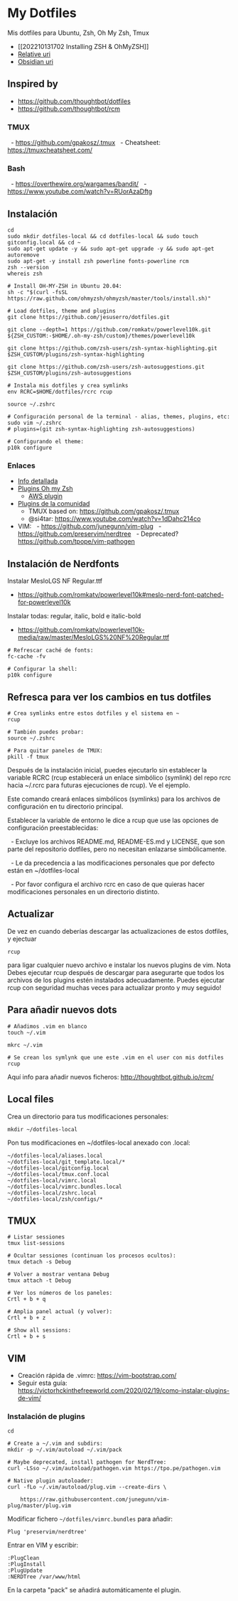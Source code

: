 # My Dotfiles
Mis dotfiles para Ubuntu, Zsh, Oh My Zsh, Tmux

- [[202210131702 Installing ZSH & OhMyZSH]] 
- [Relative uri](docs/installing-zsh-ohmyzsh.md)
- [Obsidian uri](obsidian://open?vault=vault_trabajo&file=Daily%2F202210131702%20Installing%20ZSH%20%26%20OhMyZSHobsidian://open?vault=vault_trabajo&file=Daily%2F202210131702%20Installing%20ZSH%20%26%20OhMyZSH)

## Inspired by
- https://github.com/thoughtbot/dotfiles
- https://github.com/thoughtbot/rcm

### TMUX
  - https://github.com/gpakosz/.tmux
  - Cheatsheet: https://tmuxcheatsheet.com/
### Bash
  - https://overthewire.org/wargames/bandit/
  - https://www.youtube.com/watch?v=RUorAzaDftg

## Instalación
```shell
cd
sudo mkdir dotfiles-local && cd dotfiles-local && sudo touch gitconfig.local && cd ~
sudo apt-get update -y && sudo apt-get upgrade -y && sudo apt-get autoremove
sudo apt-get -y install zsh powerline fonts-powerline rcm
zsh --version
whereis zsh

# Install OH-MY-ZSH in Ubuntu 20.04:
sh -c "$(curl -fsSL https://raw.github.com/ohmyzsh/ohmyzsh/master/tools/install.sh)"

# Load dotfiles, theme and plugins
git clone https://github.com/jesuserro/dotfiles.git

git clone --depth=1 https://github.com/romkatv/powerlevel10k.git ${ZSH_CUSTOM:-$HOME/.oh-my-zsh/custom}/themes/powerlevel10k

git clone https://github.com/zsh-users/zsh-syntax-highlighting.git $ZSH_CUSTOM/plugins/zsh-syntax-highlighting

git clone https://github.com/zsh-users/zsh-autosuggestions.git $ZSH_CUSTOM/plugins/zsh-autosuggestions

# Instala mis dotfiles y crea symlinks
env RCRC=$HOME/dotfiles/rcrc rcup

source ~/.zshrc

# Configuración personal de la terminal - alias, themes, plugins, etc:
sudo vim ~/.zshrc
# plugins=(git zsh-syntax-highlighting zsh-autosuggestions)

# Configurando el theme:
p10k configure
```

### Enlaces
- [Info detallada](https://www.tecmint.com/install-oh-my-zsh-in-ubuntu/)
- [Plugins Oh my Zsh](https://github.com/ohmyzsh/ohmyzsh/tree/master/plugins)
	- [AWS plugin](https://github.com/ohmyzsh/ohmyzsh/tree/master/plugins/aws)
- [Plugins de la comunidad](https://github.com/zsh-users)
	- TMUX based on: https://github.com/gpakosz/.tmux
	- @si4tar: https://www.youtube.com/watch?v=1dDahc214co
- VIM:
  - https://github.com/junegunn/vim-plug
  - https://github.com/preservim/nerdtree
  - Deprecated? https://github.com/tpope/vim-pathogen

## Instalación de Nerdfonts

Instalar MesloLGS NF Regular.ttf
- https://github.com/romkatv/powerlevel10k#meslo-nerd-font-patched-for-powerlevel10k

Instalar todas: regular, italic, bold e italic-bold
- https://github.com/romkatv/powerlevel10k-media/raw/master/MesloLGS%20NF%20Regular.ttf

```shell
# Refrescar caché de fonts:
fc-cache -fv

# Configurar la shell:
p10k configure
```

## Refresca para ver los cambios en tus dotfiles

```shell
# Crea symlinks entre estos dotfiles y el sistema en ~
rcup

# También puedes probar:
source ~/.zshrc

# Para quitar paneles de TMUX:
pkill -f tmux
```

  
Después de la instalación inicial, puedes ejecutarlo sin establecer la variable RCRC (rcup establecerá un enlace simbólico (symlink) del repo rcrc hacia ~/.rcrc para futuras ejecuciones de rcup). Ve el ejemplo.

Este comando creará enlaces simbólicos (symlinks) para los archivos de configuración en tu directorio principal.

Establecer la variable de entorno le dice a rcup que use las opciones de configuración preestablecidas:

  - Excluye los archivos README.md, README-ES.md y LICENSE, que son parte del repositorio dotfiles, pero no necesitan enlazarse simbólicamente.

  - Le da precedencia a las modificaciones personales que por defecto están en ~/dotfiles-local

  - Por favor configura el archivo rcrc en caso de que quieras hacer modificaciones personales en un directorio distinto.

## Actualizar

De vez en cuando deberías descargar las actualizaciones de estos dotfiles, y ejectuar

```shell
rcup
```

para ligar cualquier nuevo archivo e instalar los nuevos plugins de vim. Nota Debes ejecutar rcup después de descargar para asegurarte que todos los archivos de los plugins estén instalados adecuadamente. Puedes ejecutar rcup con seguridad muchas veces para actualizar pronto y muy seguido!

## Para añadir nuevos dots

```shell
# Añadimos .vim en blanco
touch ~/.vim

mkrc ~/.vim

# Se crean los symlynk que une este .vim en el user con mis dotfiles
rcup
```

Aquí info para añadir nuevos ficheros: http://thoughtbot.github.io/rcm/

## Local files

Crea un directorio para tus modificaciones personales:
```shell
mkdir ~/dotfiles-local
```

Pon tus modificaciones en ~/dotfiles-local anexado con .local:
```shell
~/dotfiles-local/aliases.local
~/dotfiles-local/git_template.local/*
~/dotfiles-local/gitconfig.local
~/dotfiles-local/tmux.conf.local
~/dotfiles-local/vimrc.local
~/dotfiles-local/vimrc.bundles.local
~/dotfiles-local/zshrc.local
~/dotfiles-local/zsh/configs/*
```

## TMUX
```shell
# Listar sessiones
tmux list-sessions

# Ocultar sessiones (continuan los procesos ocultos):
tmux detach -s Debug

# Volver a mostrar ventana Debug
tmux attach -t Debug

# Ver los números de los paneles:
Crtl + b + q

# Amplia panel actual (y volver):
Crtl + b + z

# Show all sessions:
Crtl + b + s
```

## VIM
- Creación rápida de .vimrc: https://vim-bootstrap.com/
- Seguir esta guía: https://victorhckinthefreeworld.com/2020/02/19/como-instalar-plugins-de-vim/

### Instalación de plugins
```shell
cd

# Create a ~/.vim and subdirs:
mkdir -p ~/.vim/autoload ~/.vim/pack

# Maybe deprecated, install pathogen for NerdTree:
curl -LSso ~/.vim/autoload/pathogen.vim https://tpo.pe/pathogen.vim

# Native plugin autoloader:
curl -fLo ~/.vim/autoload/plug.vim --create-dirs \

    https://raw.githubusercontent.com/junegunn/vim-plug/master/plug.vim
```

Modificar fichero `~/dotfiles/vimrc.bundles` para añadir:
```shell
Plug 'preservim/nerdtree'
```

Entrar en VIM y escribir:

```shell
:PlugClean
:PlugInstall
:PlugUpdate
:NERDTree /var/www/html
```

En la carpeta "pack" se añadirá automáticamente el plugin.
